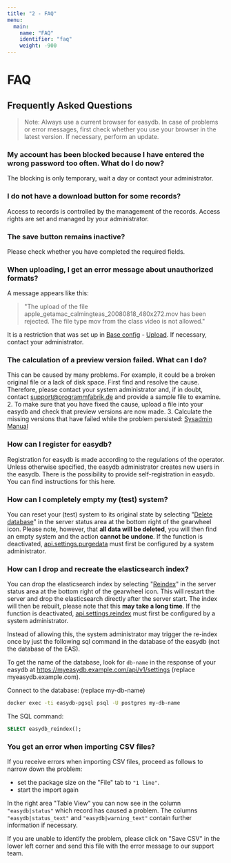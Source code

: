 ```yaml
---
title: "2 - FAQ"
menu:
  main:
    name: "FAQ"
    identifier: "faq"
    weight: -900
---
```

# FAQ

## Frequently Asked Questions

> Note: Always use a current browser for easydb. In case of problems or error messages, first check whether you use your browser in the latest version. If necessary, perform an update.

### My account has been blocked because I have entered the wrong password too often. What do I do now?

The blocking is only temporary, wait a day or contact your administrator.

### I do not have a download button for some records?

Access to records is controlled by the management of the records. Access rights are set and managed by your administrator.

### The save button remains inactive?

Please check whether you have completed the required fields.

### When uploading, I get an error message about unauthorized formats?

A message appears like this:

> "The upload of the file apple_getamac_calmingteas_20080818_480x272.mov has been rejected. The file type mov from the class video is not allowed."

It is a restriction that was set up in [Base config](/en/webfrontend/administration/base-config/) - [Upload](/de/webfrontend/administration/base-config/upload/). If necessary, contact your administrator.

### The calculation of a preview version failed. What can I do?

This can be caused by many problems. For example, it could be a broken original file or a lack of disk space. First find and resolve the cause. Therefore, please contact your system administrator and, if in doubt, contact support@programmfabrik.de and provide a sample file to examine. 2. To make sure that you have fixed the cause, upload a file into your easydb and check that preview versions are now made. 3. Calculate the missing versions that have failed while the problem persisted: [Sysadmin Manual](en/sysadmin/eas/faq/#restart-all-failed-jobs)

### How can I register for easydb?

Registration for easydb is made according to the regulations of the operator. Unless otherwise specified, the easydb administrator creates new users in the easydb. There is the possibility to provide self-registration in easydb. You can find instructions for this here.

### How can I completely empty my (test) system?

You can reset your (test) system to its original state by selecting "[Delete database](../webfrontend/administration/server-status)" in the server status area at the bottom right of the gearwheel icon. Please note, however, that **all data will be deleted**, you will then find an empty system and the action **cannot be undone**. If the function is deactivated, [api.settings.purgedata](../sysadmin/configuration/easydb-server.yml) must first be configured by a system administrator.

### How can I drop and recreate the elasticsearch index?

You can drop the elasticsearch index by selecting "[Reindex](../webfrontend/administration/server-status/#controls)" in the server status area at the bottom right of the gearwheel icon. This will restart the server and drop the elasticsearch directly after the server start. The index will then be rebuilt, please note that this **may take a long time**. If the function is deactivated, [api.settings.reindex](../sysadmin/configuration/easydb-server.yml) must first be configured by a system administrator.

Instead of allowing this, the system administrator may trigger the re-index once by just the following sql command in the database of the easydb (not the database of the EAS).

To get the name of the database, look for `db-name` in the response of your easydb at https://myeasydb.example.com/api/v1/settings (replace myeasydb.example.com).

Connect to the database: (replace my-db-name)

```bash
docker exec -ti easydb-pgsql psql -U postgres my-db-name
```

The SQL command:

```sql
SELECT easydb_reindex();
```

### You get an error when importing CSV files?

If you receive errors when importing CSV files, proceed as follows to narrow down the problem:

- set the package size on the "File" tab to `"1 line"`.
- start the import again

In the right area "Table View" you can now see in the column `"easydb|status"` which record has caused a problem. The columns `"easydb|status_text"` and `"easydb|warning_text"` contain further information if necessary.

If you are unable to identify the problem, please click on "Save CSV" in the lower left corner and send this file with the error message to our support team.
